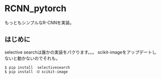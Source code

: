 # RCNN_pytorch
もっともシンプルなR-CNNを実装。

## はじめに
selective searchは誰かの実装をパクります。。。
scikit-imageをアップデートしないと動かないのでそれも。
```
$ pip install  selectivesearch
$ pip install -U scikit-image
```

